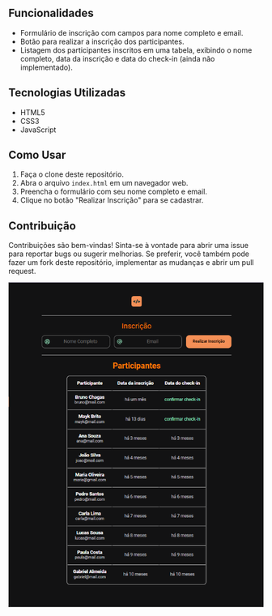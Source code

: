 ## Funcionalidades

- Formulário de inscrição com campos para nome completo e email.
- Botão para realizar a inscrição dos participantes.
- Listagem dos participantes inscritos em uma tabela, exibindo o nome completo, data da inscrição e data do check-in (ainda não implementado).

## Tecnologias Utilizadas

- HTML5
- CSS3
- JavaScript

## Como Usar

1. Faça o clone deste repositório.
2. Abra o arquivo `index.html` em um navegador web.
3. Preencha o formulário com seu nome completo e email.
4. Clique no botão "Realizar Inscrição" para se cadastrar.

## Contribuição

Contribuições são bem-vindas! Sinta-se à vontade para abrir uma issue para reportar bugs ou sugerir melhorias. Se preferir, você também pode fazer um fork deste repositório, implementar as mudanças e abrir um pull request.

<div aling="center">
  <a href="https://tbrunok.github.io/nlw-unite-01/">
    <img src="https://github.com/TbrunoK/nlw-unite-01/blob/main/assets/end.png?raw=true"/>
  </a>
  
</div>
